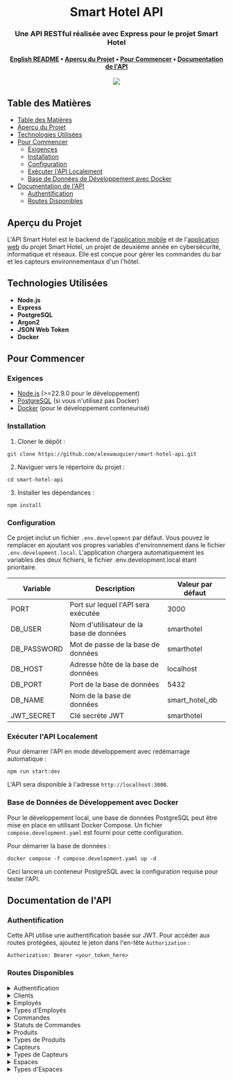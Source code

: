 <div align="center">
  <h1>Smart Hotel API</h1>

  <h3>Une API RESTful réalisée avec Express pour le projet Smart Hotel</h3>

  <h4>
    <a href="https://github.com/alexwauquier/smart-hotel-api/blob/main/README.md">English README</a>
    •
    <a href="#aperçu-du-projet">Aperçu du Projet</a>
    •
    <a href="#pour-commencer">Pour Commencer</a>
    •
    <a href="#documentation-de-lapi">Documentation de l'API</a>
  </h4>

  <img src="https://img.shields.io/github/v/release/alexwauquier/smart-hotel-api?label=version" />
</div>

## Table des Matières

- [Table des Matières](#table-des-matières)
- [Aperçu du Projet](#aperçu-du-projet)
- [Technologies Utilisées](#technologies-utilisées)
- [Pour Commencer](#pour-commencer)
  - [Exigences](#exigences)
  - [Installation](#installation)
  - [Configuration](#configuration)
  - [Exécuter l'API Localement](#exécuter-lapi-localement)
  - [Base de Données de Développement avec Docker](#base-de-données-de-développement-avec-docker)
- [Documentation de l'API](#documentation-de-lapi)
  - [Authentification](#authentification)
  - [Routes Disponibles](#routes-disponibles)

## Aperçu du Projet

L'API Smart Hotel est le backend de l'[application mobile](https://github.com/alexwauquier/smart-hotel-mobile-app) et de l'[application web](https://github.com/alexwauquier/smart-hotel-web-app) du projet Smart Hotel, un projet de deuxième année en cybersécurité, informatique et réseaux. Elle est conçue pour gérer les commandes du bar et les capteurs environnementaux d'un l'hôtel.

## Technologies Utilisées

- **Node.js**
- **Express**
- **PostgreSQL**
- **Argon2**
- **JSON Web Token**
- **Docker**

## Pour Commencer

### Exigences

- [Node.js](https://nodejs.org/) (>=22.9.0 pour le développement)
- [PostgreSQL](https://www.postgresql.org/) (si vous n'utilisez pas Docker)
- [Docker](https://www.docker.com/) (pour le développement conteneurisé)

### Installation

1. Cloner le dépôt :

```
git clone https://github.com/alexwauquier/smart-hotel-api.git
```

2. Naviguer vers le répertoire du projet :

```
cd smart-hotel-api
```

3. Installer les dépendances :

```
npm install
```

### Configuration

Ce projet inclut un fichier `.env.development` par défaut. Vous pouvez le remplacer en ajoutant vos propres variables d'environnement dans le fichier `.env.development.local`. L'application chargera automatiquement les variables des deux fichiers, le fichier .env.development.local étant prioritaire.

| Variable    | Description                             | Valeur par défaut |
| ----------- | --------------------------------------- | ----------------- |
| PORT        | Port sur lequel l'API sera exécutée     | 3000              |
| DB_USER     | Nom d'utilisateur de la base de données | smarthotel        |
| DB_PASSWORD | Mot de passe de la base de données      | smarthotel        |
| DB_HOST     | Adresse hôte de la base de données      | localhost         |
| DB_PORT     | Port de la base de données              | 5432              |
| DB_NAME     | Nom de la base de données               | smart_hotel_db    |
| JWT_SECRET  | Clé secrète JWT                         | smarthotel        |

### Exécuter l'API Localement

Pour démarrer l'API en mode développement avec redémarrage automatique :

```
npm run start:dev
```

L'API sera disponible à l'adresse `http://localhost:3000`.

### Base de Données de Développement avec Docker

Pour le développement local, une base de données PostgreSQL peut être mise en place en utilisant Docker Compose. Un fichier `compose.development.yaml` est fourni pour cette configuration.

Pour démarrer la base de données :

```
docker compose -f compose.development.yaml up -d
```

Ceci lancera un conteneur PostgreSQL avec la configuration requise pour tester l'API.

## Documentation de l'API

### Authentification

Cette API utilise une authentification basée sur JWT. Pour accéder aux routes protégées, ajoutez le jeton dans l'en-tête `Authorization` :

```
Authorization: Bearer <your_token_here>
```

### Routes Disponibles

<details>
<summary>Authentification</summary>

| Méthode | Endpoint                 | Description                                    |
| ------- | ------------------------ | ---------------------------------------------- |
| POST    | /api/auth/login/customer | Authentifie un client et renvoie un jeton JWT  |
| POST    | /api/auth/login/employee | Authentifie un employé et renvoie un jeton JWT |

</details>

<details>
<summary>Clients</summary>

| Méthode | Endpoint                          | Description                       |
| ------- | --------------------------------- | --------------------------------- |
| GET     | /api/customers                    | Renvoie une liste de clients      |
| GET     | /api/customers/:customerId        | Renvoie un client                 |
| GET     | /api/customers/:customerId/orders | Renvoie les commandes d'un client |
| POST    | /api/customers                    | Crée un nouveau client            |
| PATCH   | /api/customers/:customerId        | Met à jour un client              |
| DELETE  | /api/customers/:customerId        | Supprime un client                |

</details>

<details>
<summary>Employés</summary>

| Méthode | Endpoint                   | Description                  |
| ------- | -------------------------- | ---------------------------- |
| GET     | /api/employees             | Renvoie une liste d'employés |
| GET     | /api/employees/:employeeId | Renvoie un employé           |
| POST    | /api/employees             | Crée un nouvel employé       |
| PATCH   | /api/employees/:employeeId | Met à jour un employé        |
| DELETE  | /api/employees/:employeeId | Supprime un employé          |

</details>

<details>
<summary>Types d'Employés</summary>

| Méthode | Endpoint                     | Description                       |
| ------- | ---------------------------- | --------------------------------- |
| GET     | /api/employees/types         | Renvoie tous les types d'employés |
| GET     | /api/employees/types/:typeId | Renvoie un type d'employé         |
| POST    | /api/employees/types         | Crée un nouveau type d'employé    |
| PATCH   | /api/employees/types/:typeId | Met à jour un type d'employé      |
| DELETE  | /api/employees/types/:typeId | Supprime un type d'employé        |

</details>

<details>
<summary>Commandes</summary>

| Méthode | Endpoint                    | Description                         |
| ------- | --------------------------- | ----------------------------------- |
| GET     | /api/orders                 | Renvoie une liste de commandes      |
| GET     | /api/orders/:orderId        | Renvoie une commande                |
| POST    | /api/orders                 | Crée une nouvelle commande          |
| PATCH   | /api/orders/:orderId/status | Met à jour le statut d'une commande |

</details>

<details>
<summary>Statuts de Commandes</summary>

| Méthode | Endpoint                       | Description                           |
| ------- | ------------------------------ | ------------------------------------- |
| GET     | /api/orders/statuses           | Renvoie tous les statuts de commandes |
| GET     | /api/orders/statuses/:statusId | Renvoie un statut de commande         |
| POST    | /api/orders/statuses           | Crée un nouveau statut de commande    |
| PATCH   | /api/orders/statuses/:statusId | Met à jour un statut de commande      |
| DELETE  | /api/orders/statuses/:statusId | Supprime un statut de commande        |

</details>

<details>
<summary>Produits</summary>

| Méthode | Endpoint                 | Description                   |
| ------- | ------------------------ | ----------------------------- |
| GET     | /api/products            | Renvoie une liste de produits |
| GET     | /api/products/:productId | Renvoie un produit            |
| POST    | /api/products            | Crée un nouveau produit       |
| PATCH   | /api/products/:productId | Met à jour un produit         |
| DELETE  | /api/products/:productId | Supprime un produit           |

</details>

<details>
<summary>Types de Produits</summary>

| Méthode | Endpoint                    | Description                        |
| ------- | --------------------------- | ---------------------------------- |
| GET     | /api/products/types         | Renvoie tous les types de produits |
| GET     | /api/products/types/:typeId | Renvoie un type de produit         |
| POST    | /api/products/types         | Crée un nouveau type de produit    |
| PATCH   | /api/products/types/:typeId | Met à jour un type de produit      |
| DELETE  | /api/products/types/:typeId | Supprime un type de produit        |

</details>

<details>
<summary>Capteurs</summary>

| Méthode | Endpoint                             | Description                      |
| ------- | ------------------------------------ | -------------------------------- |
| GET     | /api/sensors                         | Renvoie une liste de capteurs    |
| GET     | /api/sensors/:sensorsId              | Renvoie un capteur               |
| GET     | /api/sensors/:sensorsId/measurements | Renvoie les mesures d'un capteur |
| POST    | /api/sensors/:sensorsId/measurements | Crée une mesure de capteur       |
| POST    | /api/sensors                         | Crée un nouveau capteur          |
| PATCH   | /api/sensors/:sensorsId              | Met à jour un capteur            |
| DELETE  | /api/sensors/:sensorsId              | Supprime un capteur              |

</details>

<details>
<summary>Types de Capteurs</summary>

| Méthode | Endpoint                   | Description                        |
| ------- | -------------------------- | ---------------------------------- |
| GET     | /api/sensors/types         | Renvoie tous les types de capteurs |
| GET     | /api/sensors/types/:typeId | Renvoie un type de capteur         |
| POST    | /api/sensors/types         | Crée un nouveau type de capteur    |
| PATCH   | /api/sensors/types/:typeId | Met à jour un type de capteur      |
| DELETE  | /api/sensors/types/:typeId | Supprime un type de capteur        |

</details>

<details>
<summary>Espaces</summary>

| Méthode | Endpoint             | Description                 |
| ------- | -------------------- | --------------------------- |
| GET     | /api/spaces          | Renvoie une liste d'espaces |
| GET     | /api/spaces/:spaceId | Renvoie un espace           |
| POST    | /api/spaces          | Crée un nouvel espace       |
| PATCH   | /api/spaces/:spaceId | Met à jour un espace        |
| DELETE  | /api/spaces/:spaceId | Supprime un espace          |

</details>

<details>
<summary>Types d'Espaces</summary>

| Méthode | Endpoint                  | Description                      |
| ------- | ------------------------- | -------------------------------- |
| GET     | /api/spaces/types         | Renvoie tous les types d'espaces |
| GET     | /api/spaces/types/:typeId | Renvoie un type d'espace         |
| POST    | /api/spaces/types         | Crée un nouveau type d'espace    |
| PATCH   | /api/spaces/types/:typeId | Met à jour un type d'espace      |
| DELETE  | /api/spaces/types/:typeId | Supprime un type d'espace        |

</details>
